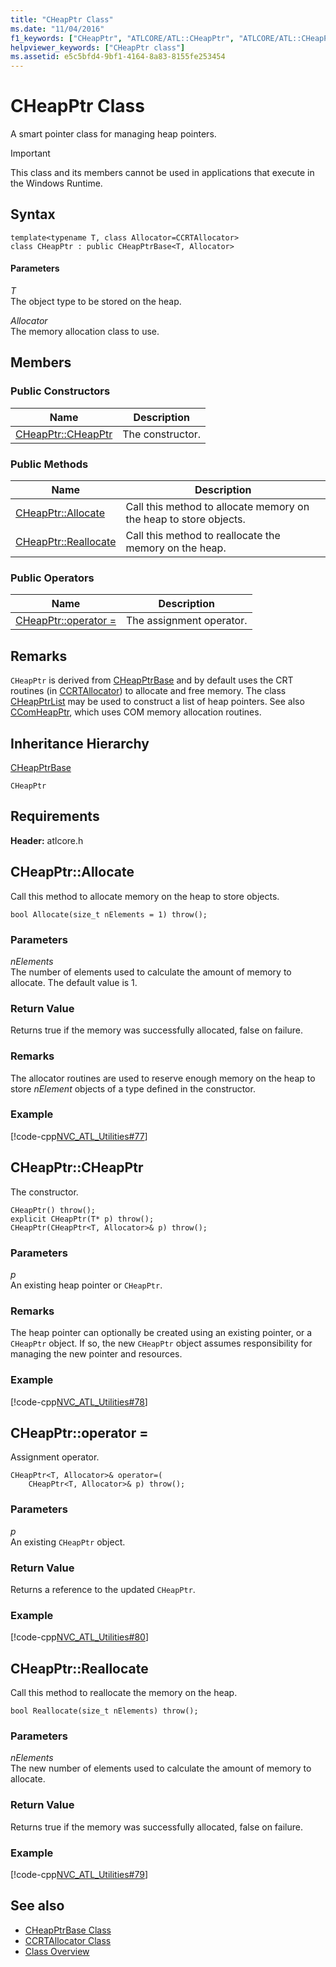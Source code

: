 ```yaml
---
title: "CHeapPtr Class"
ms.date: "11/04/2016"
f1_keywords: ["CHeapPtr", "ATLCORE/ATL::CHeapPtr", "ATLCORE/ATL::CHeapPtr::CHeapPtr", "ATLCORE/ATL::CHeapPtr::Allocate", "ATLCORE/ATL::CHeapPtr::Reallocate"]
helpviewer_keywords: ["CHeapPtr class"]
ms.assetid: e5c5bfd4-9bf1-4164-8a83-8155fe253454
---
```

# CHeapPtr Class

A smart pointer class for managing heap pointers.

> [!IMPORTANT]
>  This class and its members cannot be used in applications that execute in the Windows Runtime.

## Syntax

```
template<typename T, class Allocator=CCRTAllocator>
class CHeapPtr : public CHeapPtrBase<T, Allocator>
```

#### Parameters

*T*<br/>
The object type to be stored on the heap.

*Allocator*<br/>
The memory allocation class to use.

## Members

### Public Constructors

|Name|Description|
|----------|-----------------|
|[CHeapPtr::CHeapPtr](#cheapptr)|The constructor.|

### Public Methods

|Name|Description|
|----------|-----------------|
|[CHeapPtr::Allocate](#allocate)|Call this method to allocate memory on the heap to store objects.|
|[CHeapPtr::Reallocate](#reallocate)|Call this method to reallocate the memory on the heap.|

### Public Operators

|Name|Description|
|----------|-----------------|
|[CHeapPtr::operator =](#operator_eq)|The assignment operator.|

## Remarks

`CHeapPtr` is derived from [CHeapPtrBase](../../atl/reference/cheapptrbase-class.md) and by default uses the CRT routines (in [CCRTAllocator](../../atl/reference/ccrtallocator-class.md)) to allocate and free memory. The class [CHeapPtrList](../../atl/reference/cheapptrlist-class.md) may be used to construct a list of heap pointers. See also [CComHeapPtr](../../atl/reference/ccomheapptr-class.md), which uses COM memory allocation routines.

## Inheritance Hierarchy

[CHeapPtrBase](../../atl/reference/cheapptrbase-class.md)

`CHeapPtr`

## Requirements

**Header:** atlcore.h

##  <a name="allocate"></a>  CHeapPtr::Allocate

Call this method to allocate memory on the heap to store objects.

```
bool Allocate(size_t nElements = 1) throw();
```

### Parameters

*nElements*<br/>
The number of elements used to calculate the amount of memory to allocate. The default value is 1.

### Return Value

Returns true if the memory was successfully allocated, false on failure.

### Remarks

The allocator routines are used to reserve enough memory on the heap to store *nElement* objects of a type defined in the constructor.

### Example

[!code-cpp[NVC_ATL_Utilities#77](../../atl/codesnippet/cpp/cheapptr-class_1.cpp)]

##  <a name="cheapptr"></a>  CHeapPtr::CHeapPtr

The constructor.

```
CHeapPtr() throw();
explicit CHeapPtr(T* p) throw();
CHeapPtr(CHeapPtr<T, Allocator>& p) throw();
```

### Parameters

*p*<br/>
An existing heap pointer or `CHeapPtr`.

### Remarks

The heap pointer can optionally be created using an existing pointer, or a `CHeapPtr` object. If so, the new `CHeapPtr` object assumes responsibility for managing the new pointer and resources.

### Example

[!code-cpp[NVC_ATL_Utilities#78](../../atl/codesnippet/cpp/cheapptr-class_2.cpp)]

##  <a name="operator_eq"></a>  CHeapPtr::operator =

Assignment operator.

```
CHeapPtr<T, Allocator>& operator=(
    CHeapPtr<T, Allocator>& p) throw();
```

### Parameters

*p*<br/>
An existing `CHeapPtr` object.

### Return Value

Returns a reference to the updated `CHeapPtr`.

### Example

[!code-cpp[NVC_ATL_Utilities#80](../../atl/codesnippet/cpp/cheapptr-class_3.cpp)]

##  <a name="reallocate"></a>  CHeapPtr::Reallocate

Call this method to reallocate the memory on the heap.

```
bool Reallocate(size_t nElements) throw();
```

### Parameters

*nElements*<br/>
The new number of elements used to calculate the amount of memory to allocate.

### Return Value

Returns true if the memory was successfully allocated, false on failure.

### Example

[!code-cpp[NVC_ATL_Utilities#79](../../atl/codesnippet/cpp/cheapptr-class_4.cpp)]

## See also

- [CHeapPtrBase Class](../../atl/reference/cheapptrbase-class.md)
- [CCRTAllocator Class](../../atl/reference/ccrtallocator-class.md)
- [Class Overview](../../atl/atl-class-overview.md)

